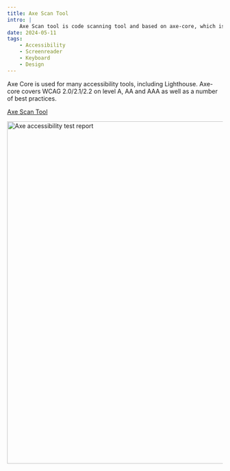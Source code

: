 ```yaml
---
title: Axe Scan Tool
intro: |
    Axe Scan tool is code scanning tool and based on axe-core, which is used for many accessibility tools, including Lighthouse.
date: 2024-05-11
tags:
    - Accessibility
    - Screenreader
    - Keyboard
    - Design
---
```


Axe Core is used for many accessibility tools, including Lighthouse.  Axe-core covers WCAG 2.0/2.1/2.2 on level A, AA and AAA as well as a number of best practices.

[Axe Scan Tool](https://github.com/ttsukagoshi/axe-scan)

<picture>
    <img src="/assets/img/axe-scan.png" alt="Axe accessibility test report" width="800" decoding="async" />
</picture>